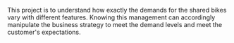This project is to understand how exactly the demands for the shared bikes vary with different features. Knowing this management can accordingly manipulate the business strategy to meet the demand levels and meet the customer's expectations.

